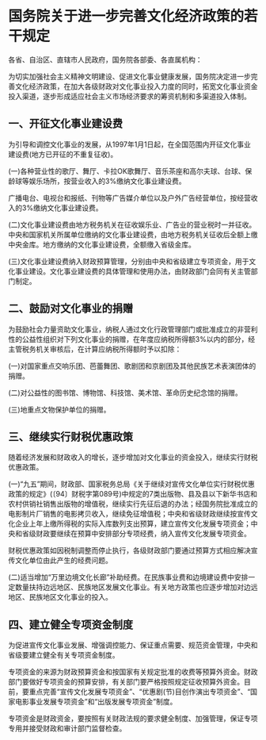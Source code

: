 # 国务院关于进一步完善文化经济政策的若干规定

<!-- INFO END -->

各省、自治区、直辖市人民政府，国务院各部委、各直属机构：

为切实加强社会主义精神文明建设、促进文化事业健康发展，国务院决定进一步完善文化经济政策，在加大各级财政对文化事业投入力度的同时，拓宽文化事业资金投入渠道，逐步形成适应社会主义市场经济要求的筹资机制和多渠道投入体制。

## 一、开征文化事业建设费

为引导和调控文化事业的发展，从1997年1月1日起，在全国范围内开征文化事业建设费(地方已开征的不重复征收)。

(一)各种营业性的歌厅、舞厅、卡拉OK歌舞厅、音乐茶座和高尔夫球、台球、保龄球等娱乐场所，按营业收入的3%缴纳文化事业建设费。

广播电台、电视台和报纸、刊物等广告媒介单位以及户外广告经营单位，按经营收入的3%缴纳文化事业建设费。

(二)文化事业建设费由地方税务机关在征收娱乐业、广告业的营业税时一并征收。中央和国家机关所属单位缴纳的文化事业建设费，由地方税务机关征收后全额上缴中央金库。地方缴纳的文化事业建设费，全额缴入省级金库。

(三)文化事业建设费纳入财政预算管理，分别由中央和省级建立专项资金，用于文化事业建设。文化事业建设费的具体管理和使用办法，由财政部门会同有关主管部门制定。

## 二、鼓励对文化事业的捐赠

为鼓励社会力量资助文化事业，纳税人通过文化行政管理部门或批准成立的非营利性的公益性组织对下列文化事业的捐赠，在年度应纳税所得额3%以内的部分，经主管税务机关审核后，在计算应纳税所得额时予以扣除：

(一)对国家重点交响乐团、芭蕾舞团、歌剧团和京剧团及其他民族艺术表演团体的捐赠。

(二)对公益性的图书馆、博物馆、科技馆、美术馆、革命历史纪念馆的捐赠。

(三)地重点文物保护单位的捐赠。

## 三、继续实行财税优惠政策

随着经济发展和财政收入的增长，逐步增加对文化事业的资金投入，继续实行财税优惠政策。

(一)“九五”期间，财政部、国家税务总局《关于继续对宣传文化单位实行财税优惠政策的规定》(〔94〕财税字第089号)中规定的7类出版物、县及县以下新华书店和农村供销社销售出版物的增值税，继续实行先征后退的办法；经国务院批准成立的电影制片厂销售的电影拷贝收入，继续免征增值税；中央和省级财政继续按宣传文化企业上年上缴所得税的实际入库数列支出预算，建立宣传文化发展专项资金；中央和省级财政要继续在预算中安排部分专项经费，纳入宣传文化发展专项资金。

财税优惠政策如因税制调整而停止执行，各级财政部门要通过预算方式相应解决宣传文化单位由此产生的经费问题。

(二)适当增加“万里边境文化长廊”补助经费。在民族事业费和边境建设费中安排一定数量扶持边远地区、民族地区发展文化事业。有关地方政策也应逐步增加对边远地区、民族地区文化事业的投入。

## 四、建立健全专项资金制度

为促进宣传文化事业发展、增强调控能力、保证重点需要、规范资金管理，中央和省级要建立健全有关专项资金制度。

专项资金的来源为财政预算资金和按国家有关规定批准的收费等预算外资金。财政部门要做好专项资金的预算安排，有关部门要严格按照规定征收预算外资金。目前，要重点完善“宣传文化发展专项资金”、“优惠剧(节)目创作演出专项资金”、“国家电影事业发展专项资金”和“出版发展专项资金”制度。

专项资金是财政资金，要按照有关财政法规的要求健全制度、加强管理，保证专项专用并接受财政和审计部门监督检查。
